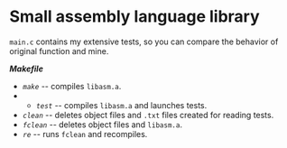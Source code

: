 # Small assembly language library

`main.c` contains my extensive tests, so you can compare the behavior of original function and mine.

***Makefile***
* *`make`* -- compiles `libasm.a`.
* * *`test`* -- compiles `libasm.a` and launches tests.
* *`clean`* -- deletes object files and `.txt` files created for reading tests.
* *`fclean`* -- deletes object files and `libasm.a`.
* *`re`* -- runs `fclean` and recompiles.
